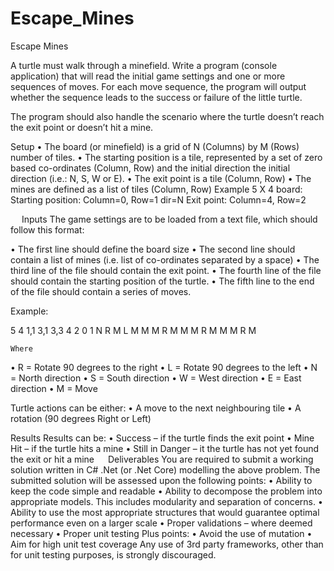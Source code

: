 # Escape_Mines
Escape Mines 

A turtle must walk through a minefield. Write a program (console application) that will read the initial game settings and one or more sequences of moves. For each move sequence, the program will output whether the sequence leads to the success or failure of the little turtle. 

The program should also handle the scenario where the turtle doesn’t reach the exit point or doesn’t hit a mine. 

Setup
•	The board (or minefield) is a grid of N (Columns) by M (Rows) number of tiles.
•	The starting position is a tile, represented by a set of zero based co-ordinates (Column, Row) and the initial direction the initial direction (i.e.: N, S, W or E). 
•	The exit point is a tile (Column, Row)
•	The mines are defined as a list of tiles (Column, Row)
Example 5 X 4 board:
Starting position: Column=0, Row=1 dir=N
Exit point: Column=4, Row=2

				
 	 		 	

				 

			 	

 
Inputs
The game settings are to be loaded from a text file, which should follow this format:

•	The first line should define the board size
•	The second line should contain a list of mines (i.e. list of co-ordinates separated by a space)
•	The third line of the file should contain the exit point. 
•	The fourth line of the file should contain the starting position of the turtle. 
•	The fifth line to the end of the file should contain a series of moves. 

Example:

5 4 
1,1 3,1 3,3 
4 2 
0 1 N 
R M L M M 
M R M M M R M M M R M

	Where
•	R = Rotate 90 degrees to the right
•	L = Rotate 90 degrees to the left
•	N = North direction
•	S = South direction
•	W = West direction
•	E = East direction
•	M = Move 


Turtle actions can be either:
•	A move to the next neighbouring tile
•	A rotation (90 degrees Right or Left)

Results
Results can be:
•	Success – if the turtle finds the exit point
•	Mine Hit – if the turtle hits a mine
•	Still in Danger – it the turtle has not yet found the exit or hit a mine
 
Deliverables
You are required to submit a working solution written in C# .Net (or .Net Core) modelling the above problem. The submitted solution will be assessed upon the following points:
•	Ability to keep the code simple and readable
•	Ability to decompose the problem into appropriate models. This includes modularity and separation of concerns.
•	Ability to use the most appropriate structures that would guarantee optimal performance even on a larger scale
•	Proper validations – where deemed necessary
•	Proper unit testing
Plus points:
•	Avoid the use of mutation
•	Aim for high unit test coverage
Any use of 3rd party frameworks, other than for unit testing purposes, is strongly discouraged.

